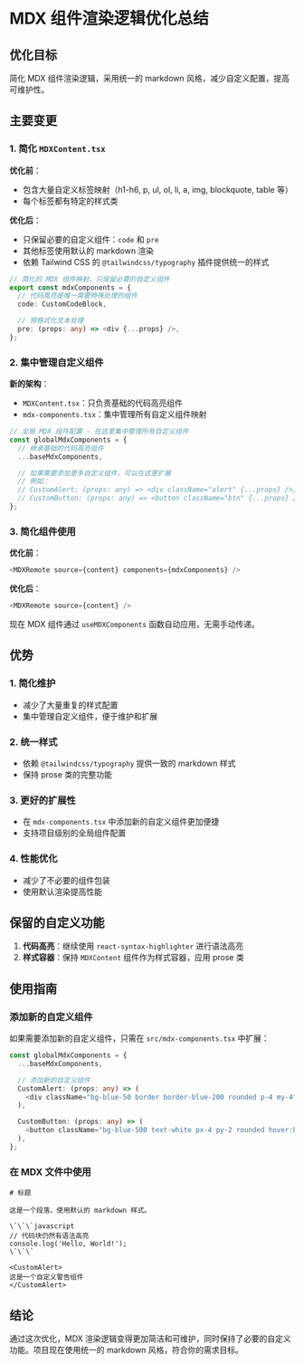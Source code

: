 # MDX 组件渲染逻辑优化总结

## 优化目标

简化 MDX 组件渲染逻辑，采用统一的 markdown 风格，减少自定义配置，提高可维护性。

## 主要变更

### 1. 简化 `MDXContent.tsx`

**优化前**：
- 包含大量自定义标签映射（h1-h6, p, ul, ol, li, a, img, blockquote, table 等）
- 每个标签都有特定的样式类

**优化后**：
- 只保留必要的自定义组件：`code` 和 `pre`
- 其他标签使用默认的 markdown 渲染
- 依赖 Tailwind CSS 的 `@tailwindcss/typography` 插件提供统一的样式

```typescript
// 简化的 MDX 组件映射，只保留必要的自定义组件
export const mdxComponents = {
  // 代码高亮是唯一需要特殊处理的组件
  code: CustomCodeBlock,

  // 预格式化文本处理
  pre: (props: any) => <div {...props} />,
};
```

### 2. 集中管理自定义组件

**新的架构**：
- `MDXContent.tsx`：只负责基础的代码高亮组件
- `mdx-components.tsx`：集中管理所有自定义组件映射

```typescript
// 全局 MDX 组件配置 - 在这里集中管理所有自定义组件
const globalMdxComponents = {
  // 继承基础的代码高亮组件
  ...baseMdxComponents,

  // 如果需要添加更多自定义组件，可以在这里扩展
  // 例如：
  // CustomAlert: (props: any) => <div className="alert" {...props} />,
  // CustomButton: (props: any) => <button className="btn" {...props} />,
};
```

### 3. 简化组件使用

**优化前**：
```typescript
<MDXRemote source={content} components={mdxComponents} />
```

**优化后**：
```typescript
<MDXRemote source={content} />
```

现在 MDX 组件通过 `useMDXComponents` 函数自动应用，无需手动传递。

## 优势

### 1. **简化维护**
- 减少了大量重复的样式配置
- 集中管理自定义组件，便于维护和扩展

### 2. **统一样式**
- 依赖 `@tailwindcss/typography` 提供一致的 markdown 样式
- 保持 prose 类的完整功能

### 3. **更好的扩展性**
- 在 `mdx-components.tsx` 中添加新的自定义组件更加便捷
- 支持项目级别的全局组件配置

### 4. **性能优化**
- 减少了不必要的组件包装
- 使用默认渲染提高性能

## 保留的自定义功能

1. **代码高亮**：继续使用 `react-syntax-highlighter` 进行语法高亮
2. **样式容器**：保持 `MDXContent` 组件作为样式容器，应用 prose 类

## 使用指南

### 添加新的自定义组件

如果需要添加新的自定义组件，只需在 `src/mdx-components.tsx` 中扩展：

```typescript
const globalMdxComponents = {
  ...baseMdxComponents,

  // 添加新的自定义组件
  CustomAlert: (props: any) => (
    <div className="bg-blue-50 border border-blue-200 rounded p-4 my-4" {...props} />
  ),

  CustomButton: (props: any) => (
    <button className="bg-blue-500 text-white px-4 py-2 rounded hover:bg-blue-600" {...props} />
  ),
};
```

### 在 MDX 文件中使用

```mdx
# 标题

这是一个段落，使用默认的 markdown 样式。

\`\`\`javascript
// 代码块仍然有语法高亮
console.log('Hello, World!');
\`\`\`

<CustomAlert>
这是一个自定义警告组件
</CustomAlert>
```

## 结论

通过这次优化，MDX 渲染逻辑变得更加简洁和可维护，同时保持了必要的自定义功能。项目现在使用统一的 markdown 风格，符合你的需求目标。
